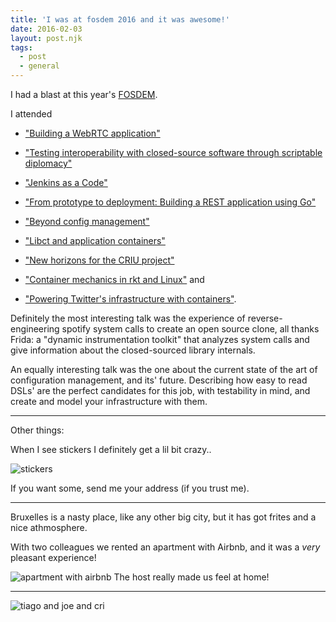 ```yaml
---
title: 'I was at fosdem 2016 and it was awesome!'
date: 2016-02-03
layout: post.njk
tags:
  - post
  - general
---
```


I had a blast at this year's [FOSDEM](https://fosdem.org/2016/).

I attended

- ["Building a WebRTC application"](https://fosdem.org/2016/schedule/event/webrtc_application/)

- ["Testing interoperability with closed-source software through scriptable diplomacy"](https://fosdem.org/2016/schedule/event/closed_source_interop/)

- ["Jenkins as a Code"](https://fosdem.org/2016/schedule/event/jenkins_as_code/)

- ["From prototype to deployment: Building a REST application using Go"](https://fosdem.org/2016/schedule/event/rest/)

- ["Beyond config management"](https://fosdem.org/2016/schedule/event/beyond_config_management/)

- ["Libct and application containers"](https://fosdem.org/2016/schedule/event/libct/)

- ["New horizons for the CRIU project"](https://fosdem.org/2016/schedule/event/criu/)

- ["Container mechanics in rkt and Linux"](https://fosdem.org/2016/schedule/event/rkt/) and

- ["Powering Twitter's infrastructure with containers"](https://fosdem.org/2016/schedule/event/twitter/).

Definitely the most interesting talk was the experience of reverse-engineering spotify system calls to
create an open source clone, all thanks Frida: a "dynamic instrumentation toolkit" that analyzes system calls
and give information about the closed-sourced library internals.

An equally interesting talk was the one about the current state of the art of configuration management,
and its' future. Describing how easy to read DSLs' are the perfect candidates for this job, with testability in mind,
and create and model your infrastructure with them.

---

Other things:

When I see stickers I definitely get a lil bit crazy..

![stickers](https://lh3.googleusercontent.com/1X_qfsZaE8MNcljUcIv5vqDGG2Z_Q813JTQj-MNEZkvkG-XicbjVgTzo8VFsyc7Aee9gzN3Um3pcvBgzRnhCC5SlEvhgdvcZcHqU9YF_CZ4QvjvxYEr322_mcqS72NvJS3hytPPlTqtipiRClpMOAgAU5q4msrksDpjsU3TU4C8mZmkLWJNVQk34Sc_6L8VxhEuNoBFWoYtMdeD24XBi1zVNzPJoYDAj0Qz2ciOz_R5h9FK8pVqa82eO3dfc9_s_jM8bWAbiAfckqnhBBIem92RDGbHM_TE7E7ZEDAQw4kQk-LKlKaykZQmh2RbOWWb0Tg66uE5i92UKrWoFjpi9h0MrlM-mTELXRJhGIUENceo696D8tN-iaaDOtdEz0U-uuCuw6UlBCikhpbv2n8ktPFShRNQE8bQVu9y5V6AhAbG1uHg_Wae6-kgTfPR9S-Qjz5SELUCFtlJP_SLBAVySvsjVEiGG7vIhOcID1xKF_uR9U8YnbJcU3DaIS5ILff-TYdvJDZ9N94wFAQx4orCIo0k38MRjzTO2J3uDKehg0oTK14BQC8nAjWm49YqkvNx25VVF=w904-h678-no)

If you want some, send me your address (if you trust me).

---

Bruxelles is a nasty place, like any other big city, but it has got frites and a nice athmosphere.

With two colleagues we rented an apartment with Airbnb, and it was a *very* pleasant experience!

![apartment with airbnb](https://lh3.googleusercontent.com/7YS0KjfvVy6NlkCe7c3ZMIgOi5cFT-DSh0V5xh9PXqGCkkZJRzAK5tAMjX5LLdtLzhCKNjLD6MsZqoNoJlvrhiy-kVhI209GQI-siUkP9ghdQxYKzdEyHogxzwV9I3pzsyCn2uo2cYXaLwlrNcIxShy0rDnUyqY_hv0a4VaH2PatSMD3zqXtKHxER3l9-6EUtFQUmmnBomiQA8x4scHvkUeSCURaAs5Cgrs1IMPJFK81FFFZRyzlsmh4WCTrtoCV-ff-KNdsQDVI1Gl1rLWN4RSnSrrWSlwD2GBrh0nes3H3qeJR7-QA0rnkIQpjigrjG8GwHfKcO6cNY9_1KWQJ0mlePvKifIsE2prZIn8SUEkBKC9uJ03QBjHxOrCrnwox-gRkXxHqVMgy-psBPdW9i7hnOElccx9gS_1Alin-_AI68Q_G_31xt8HVgClXvlLxiJsl1QvC9BnhZmxnVRRcWbmo6z9ubJeDjIihrIPS4wVsw8ReE-jBCkECUQ-t-FmOVrbDvup4YzoMbIhZCeeef2xiprbwPz0EvOmwFtbumgo9kC6qzzKJIiRr3QKGK_6z4=w1206-h678-no)
The host really made us feel at home!

---

![tiago and joe and cri](https://lh3.googleusercontent.com/xaC5IH_2FMV4gm8EGNiLnzP0puL0RY68lennN1B0WlwhrTZ6TXxpxSgFtYsSBp6kIuBNTXAOTXTM2jAumKOWEInhfH7U1KhWm8vxME4lxwNwckwoRaWxNJ7P3C_0ZgxifozTChfKlqLT3IU8lIGB0mLg37rMF0X_m93l6kcIvZ0pu2O7bN8dFJEhImGYjUnalekdnLm5VrdaL-jaEuhZpGDSj34UNpudZ6ltn7I-QAFeOwY9II18OANjstMVAFCw5o6L5RI63_UFzhWHiC-_lnuqKRrzp0gJKmF2WAI3jcQGrTuZD8PGr87A9Mp5cgsgzWOZX23rf9oC4RERLsmtnT_waA0wyStbXNMnXN7HtbWQikCUdhx3F4AeLuijjEDljMXctmK35K7vIF16wmqAK0vRJ7F63M-fMVLEbfceMkq1KVQGkJXEYDPfJoygbKWJYHxHN5QRKsTyU_hyc9sMOzGtlJoufZ1-RStUFVOjS_2iv6vqR8UOwZURO4npU2l9kcIyKzqM9VmVcSDH5kSE5uMgjdeAnJMJTQ1RI2bU-nJa--6xPzt8nr7mVYdoGkaPeeBB=w509-h678-no)
